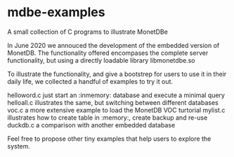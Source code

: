 # mdbe-examples
A small collection of C programs to illustrate MonetDBe

In June 2020 we annouced the development of the embedded version of MonetDB. 
The functionality offered encompases the complete server functionality, but using
a directly loadable library libmonetdbe.so

To illustrate the functionality, and give a bootstrep for users to use it in their
daily life, we collected a handful of examples to try it out.

  helloword.c  just start an :inmemory: database and execute a minimal query
  helloall.c    illustrates the same, but switching between different databases
  voc.c a more extensive example to load the MonetDB VOC turtorial
  mylist.c    illustrates how to create table in :memory:, create backup and re-use
  duckdb.c  a comparison with another embedded database

Feel free to propose other tiny examples that help users to explore the system.

